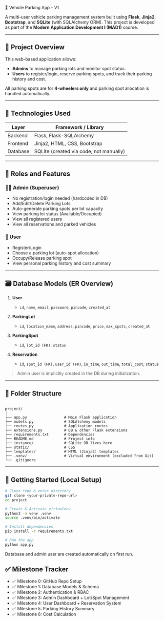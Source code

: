  🚗 Vehicle Parking App - V1

A multi-user vehicle parking management system built using **Flask**, **Jinja2**, **Bootstrap**, and **SQLite** (with SQLAlchemy ORM). This project is developed as part of the **Modern Application Development I (MAD1)** course.

---

## 📌 Project Overview

This web-based application allows:
- **Admins** to manage parking lots and monitor spot status.
- **Users** to register/login, reserve parking spots, and track their parking history and cost.

All parking spots are for **4-wheelers only** and parking spot allocation is handled automatically.

---

## 🧰 Technologies Used

| Layer        | Framework / Library      |
|--------------|---------------------------|
| Backend      | Flask, Flask-SQLAlchemy   |
| Frontend     | Jinja2, HTML, CSS, Bootstrap |
| Database     | SQLite (created via code, not manually) |

---

## 🔐 Roles and Features

### 👨‍💼 Admin (Superuser)
- No registration/login needed (hardcoded in DB)
- Add/Edit/Delete Parking Lots
- Auto-generate parking spots per lot capacity
- View parking lot status (Available/Occupied)
- View all registered users
- View all reservations and parked vehicles

### 👤 User
- Register/Login
- Choose a parking lot (auto-spot allocation)
- Occupy/Release parking spot
- View personal parking history and cost summary

---

## 🗃️ Database Models (ER Overview)

1. **User**
   - `id`, `name`, `email`, `password`, `pincode`, `created_at`

2. **ParkingLot**
   - `id`, `location_name`, `address`, `pincode`, `price`, `max_spots`, `created_at`

3. **ParkingSpot**
   - `id`, `lot_id (FK)`, `status`

4. **Reservation**
   - `id`, `spot_id (FK)`, `user_id (FK)`, `in_time`, `out_time`, `total_cost`, `status`

> Admin user is implicitly created in the DB during initialization.

---

## 📁 Folder Structure

```

project/
│
├── app.py                 # Main Flask application
├── models.py              # SQLAlchemy models
├── routes.py              # Application routes
├── extensions.py          # DB & other Flask extensions
├── requirements.txt       # Dependencies
├── README.md              # Project info
├── instance/              # SQLite DB lives here
├── static/                # CSS
├── templates/             # HTML (Jinja2) templates
├── .venv/                 # Virtual environment (excluded from Git)
└── .gitignore

````

---

## 🧪 Getting Started (Local Setup)

```bash
# Clone repo & enter directory
git clone <your-private-repo-url>
cd project

# Create & Activate virtualenv
python3 -m venv .venv
source .venv/bin/activate

# Install dependencies
pip install -r requirements.txt

# Run the app
python app.py
````

Database and admin user are created automatically on first run.


## ✅ Milestone Tracker

* ✅ Milestone 0: GitHub Repo Setup
* ✅ Milestone 1: Database Models & Schema
* ✅ Milestone 2: Authentication & RBAC
* ✅ Milestone 3: Admin Dashboard + Lot/Spot Management
* ✅ Milestone 4: User Dashboard + Reservation System
* ✅ Milestone 5: Parking History Summary
* ✅ Milestone 6: Cost Calculation 
